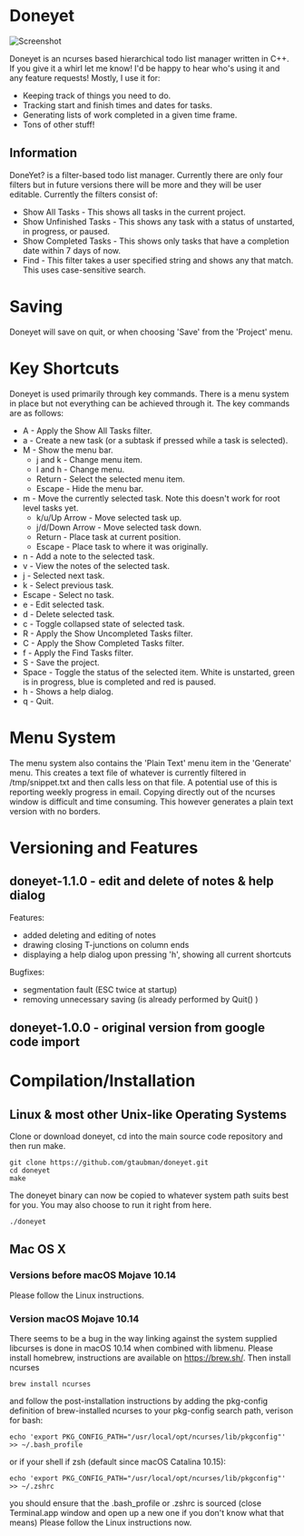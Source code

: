 # Doneyet
![Screenshot](http://www.gabetaubman.com/external_images/doneyet1.png)

Doneyet is an ncurses based hierarchical todo list manager written in C++. If you give it a whirl let me know! I'd be happy to hear who's using it and any feature requests! Mostly, I use it for:

* Keeping track of things you need to do.
* Tracking start and finish times and dates for tasks.
* Generating lists of work completed in a given time frame.
* Tons of other stuff!

## Information
DoneYet? is a filter-based todo list manager. Currently there are only four filters but in future versions there will be more and they will be user editable. Currently the filters consist of:

* Show All Tasks - This shows all tasks in the current project.
* Show Unfinished Tasks - This shows any task with a status of unstarted, in progress, or paused.
* Show Completed Tasks - This shows only tasks that have a completion date within 7 days of now.
* Find - This filter takes a user specified string and shows any that match. This uses case-sensitive search.

# Saving
Doneyet will save on quit, or when choosing 'Save' from the 'Project' menu.

# Key Shortcuts
Doneyet is used primarily through key commands. There is a menu system in place but not everything can be achieved through it. The key commands are as follows:

* A - Apply the Show All Tasks filter.
* a - Create a new task (or a subtask if pressed while a task is selected).
* M - Show the menu bar.
  * j and k - Change menu item.
  * l and h - Change menu.
  * Return - Select the selected menu item.
  * Escape - Hide the menu bar.
* m - Move the currently selected task. Note this doesn't work for root level tasks yet.
  * k/u/Up Arrow - Move selected task up.
  * j/d/Down Arrow - Move selected task down.
  * Return - Place task at current position.
  * Escape - Place task to where it was originally.
* n - Add a note to the selected task.
* v - View the notes of the selected task.
* j - Selected next task.
* k - Select previous task.
* Escape - Select no task.
* e - Edit selected task.
* d - Delete selected task.
* c - Toggle collapsed state of selected task.
* R - Apply the Show Uncompleted Tasks filter.
* C - Apply the Show Completed Tasks filter.
* f - Apply the Find Tasks filter.
* S - Save the project.
* Space - Toggle the status of the selected item. White is unstarted, green is in progress, blue is completed and red is paused.
* h - Shows a help dialog.
* q - Quit.

# Menu System
The menu system also contains the 'Plain Text' menu item in the 'Generate' menu. This creates a text file of whatever is currently filtered in /tmp/snippet.txt and then calls less on that file. A potential use of this is reporting weekly progress in email. Copying directly out of the ncurses window is difficult and time consuming. This however generates a plain text version with no borders.

# Versioning and Features

## doneyet-1.1.0 - edit and delete of notes & help dialog
Features:
* added deleting and editing of notes
* drawing closing T-junctions on column ends
* displaying a help dialog upon pressing 'h', showing all current shortcuts

Bugfixes:
* segmentation fault (ESC twice at startup)
* removing unnecessary saving (is already performed by Quit() )

## doneyet-1.0.0 - original version from google code import

# Compilation/Installation

## Linux & most other Unix-like Operating Systems
Clone or download doneyet, cd into the main source code repository and then run make.
```
git clone https://github.com/gtaubman/doneyet.git
cd doneyet
make
```
The doneyet binary can now be copied to whatever system path suits best for you. You may also choose to run it right from here.
```
./doneyet
```

## Mac OS X
### Versions before macOS Mojave 10.14
Please follow the Linux instructions.

### Version macOS Mojave 10.14
There seems to be a bug in the way linking against the system supplied libcurses is done in macOS 10.14 when combined with libmenu. Please install homebrew, instructions are available on https://brew.sh/. Then install ncurses
```
brew install ncurses
```
and follow the post-installation instructions by adding the pkg-config definition of brew-installed ncurses to your pkg-config search path, verison for bash:
```
echo 'export PKG_CONFIG_PATH="/usr/local/opt/ncurses/lib/pkgconfig"' >> ~/.bash_profile
```
or if your shell if zsh (default since macOS Catalina 10.15):
```
echo 'export PKG_CONFIG_PATH="/usr/local/opt/ncurses/lib/pkgconfig"' >> ~/.zshrc
```
you should ensure that the .bash_profile or .zshrc is sourced (close Terminal.app window and open up a new one if you don't know what that means)
Please follow the Linux instructions now.
